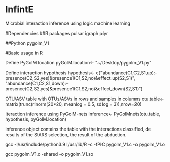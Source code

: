 # InfintE
Microbial interaction inference using logic machine learning

#Dependencies
##R packages
pulsar
igraph
plyr

##Python
pygolm_V1

#Basic usage in R

Define PyGolM location
pyGolM.location<- "~/Desktop/pygolm_V1.py"

Define interaction hypothesis
hypothesis<- c("abundance(C1,C2,S1,up):-presence(C2,S2,yes)&presence1(C1,S2,no)&effect_up(S2,S1)",                
                 "abundance(C1,C2,S1,down):-presence(C2,S2,yes)&presence1(C1,S2,no)&effect_down(S2,S1)")
  
OTU/ASV table with OTUs/ASVs in rows and samples in columns
otu.table<- matrix(trunc(rlnorm(20*20, meanlog = 0.5, sdlog = 3)),nrow=20)

Iteraction inference using PyGolM-nets
inference<- PyGolMnets(otu.table, hypothesis, pyGolM.location)

inference object contains the table with the interactions classified, de results of the StARS selection, the result of the abduction.


gcc -I/usr/include/python3.9 I/usr/lib/R  -c -fPIC pygolm_V1.c -o pygolm_V1.o

gcc pygolm_V1.o -shared -o pygolm_V1.so
